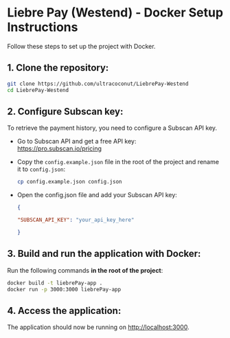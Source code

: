 # Liebre Pay (Westend) - Docker Setup Instructions

Follow these steps to set up the project with Docker.

## 1. Clone the repository:
```bash
git clone https://github.com/ultracoconut/LiebrePay-Westend
cd LiebrePay-Westend
```
## 2. Configure Subscan key:
To retrieve the payment history, you need to configure a Subscan API key.  

- Go to Subscan API and get a free API key:  
https://pro.subscan.io/pricing  

- Copy the `config.example.json` file in the root of the project and rename it to `config.json`:  
    ```bash
    cp config.example.json config.json
    ```
- Open the config.json file and add your Subscan API key:  
    ```json
    {  

    "SUBSCAN_API_KEY": "your_api_key_here" 

    }  
    ```

## 3. Build and run the application with Docker:
Run the following commands **in the root of the project**:
```bash 
docker build -t liebrePay-app .
docker run -p 3000:3000 liebrePay-app
```  
## 4. Access the application:
The application should now be running on [http://localhost:3000](http://localhost:3000).
